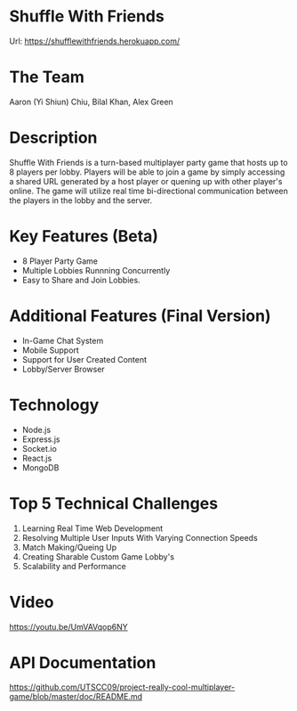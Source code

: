 # Shuffle With Friends
Url: https://shufflewithfriends.herokuapp.com/
# The Team
Aaron (Yi Shiun) Chiu, Bilal Khan, Alex Green
# Description
Shuffle With Friends is a turn-based multiplayer party game that hosts up to 8 players per lobby. Players will be able to join a game by simply accessing a shared URL generated by a host player or quening up with other player's online. The game will utilize real time bi-directional communication between the players in the lobby and the server.
# Key Features (Beta)
- 8 Player Party Game
- Multiple Lobbies Runnning Concurrently
- Easy to Share and Join Lobbies.
# Additional Features (Final Version)
- In-Game Chat System
- Mobile Support
- Support for User Created Content
- Lobby/Server Browser
# Technology
- Node.js
- Express.js
- Socket.io
- React.js
- MongoDB
# Top 5 Technical Challenges
1. Learning Real Time Web Development
2. Resolving Multiple User Inputs With Varying Connection Speeds 
3. Match Making/Queing Up
4. Creating Sharable Custom Game Lobby's
5. Scalability and Performance
# Video
https://youtu.be/UmVAVqop6NY
# API Documentation
https://github.com/UTSCC09/project-really-cool-multiplayer-game/blob/master/doc/README.md
